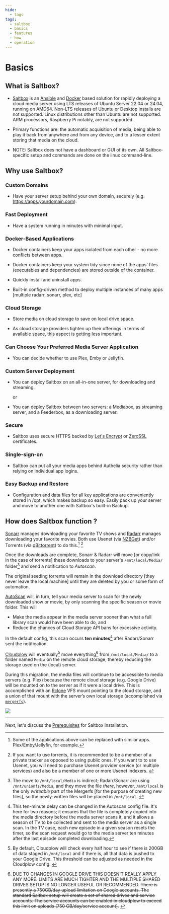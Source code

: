 ```yaml
---
hide:
  - tags
tags:
  - saltbox
  - basics
  - features
  - how
  - operation
---
```


# Basics

## What is Saltbox?

- [Saltbox](https://github.com/saltyorg/Saltbox) is an [Ansible](https://www.ansible.com/how-ansible-works) and [Docker](https://www.docker.com/what-container) based solution for rapidly deploying a cloud media server using LTS releases of Ubuntu Server 22.04 or 24.04, running on AMD64.  Non-LTS releases of Ubuntu or Desktop installs are not supported.  Linux distributions other than Ubuntu are not supported.  ARM processors, Raspberry Pi notably, are not supported.

- Primary functions are: the automatic acquisition of media, being able to  play it back from anywhere and from any device, and to a lesser extent storing that media on the cloud.

- NOTE: Saltbox does not have a dashboard or GUI of its own. All Saltbox-specific setup and commands are done on the linux command-line.

## Why use Saltbox?

### Custom Domains

- Have your server setup behind your own domain, securely (e.g. <https://apps.yourdomain.com>).

### Fast Deployment

- Have a system running in minutes with minimal input.

### Docker-Based Applications

- Docker containers keep your apps isolated from each other - no more conflicts between apps.

- Docker containers keep your system tidy since none of the apps' files (executables and dependencies) are stored outside of the container.

- Quickly install and uninstall apps.

- Built-in config-driven method to deploy multiple instances of many apps [multiple radarr, sonarr, plex, etc]

### Cloud Storage

- Store media on cloud storage to save on local drive space.

- As cloud storage providers tighten up their offerings in terms of available space, this aspect is getting less important.

### Can Choose Your Preferred Media Server Application

- You can decide whether to use Plex, Emby or Jellyfin.

### Custom Server Deployment

- You can deploy Saltbox on an all-in-one server, for downloading and streaming.

  or

- You can deploy Saltbox between two servers: a Mediabox, as streaming server, and a Feederbox, as a downloading server.

### Secure

- Saltbox uses secure HTTPS backed by [Let's Encrypt](https://letsencrypt.org/) or [ZeroSSL](https://zerossl.com/) certificates.

### Single-sign-on

- Saltbox can put all your media apps behind Authelia security rather than relying on individual app logins.

### Easy Backup and Restore

- Configuration and data files for all key applications are conveniently stored in /opt, which makes backup so easy. Easily pack up your server and move to another one with Saltbox's built-in Backup.

## How does Saltbox function ?

[Sonarr](https://sonarr.tv/) manages downloading your favorite TV shows and [Radarr](https://radarr.video/) manages downloading your favorite movies. Both use Usenet (via [NZBGet](https://nzbget.net/)) and/or Torrents (via [qBittorrent](https://github.com/qbittorrent/qBittorrent)) to do this.[^1] [^2]

Once the downloads are complete, Sonarr & Radarr will move [or copy/link in the case of torrents] these downloads to your server's `/mnt/local/Media/` folder[^3] and send a notification to _Autoscan_.

The original seeding torrents will remain in the download directory [they never leave the local machine] until they are deleted by you or some form of automation.

[AutoScan](https://github.com/cloudbox/autoscan/) will, in turn, tell your media server to scan for the newly downloaded show or movie, by only scanning the specific season or movie folder. This will

- Make the media appear in the media server sooner than what a full library scan would have been able to do, and
- Reduce the chances of Cloud Storage API bans for excessive activity.

In the default config, this scan occurs **ten minutes**[^4] after Radarr/Sonarr sent the notification.

[Cloudplow](https://github.com/Saltbox/Saltbox/wiki/Cloudplow) will eventually[^5] move everything[^6] from `/mnt/local/Media/` to a folder named `Media` on the remote cloud storage, thereby reducing the storage used on the (local) server.

During this migration, the media files will continue to be accessible to media servers (e.g. Plex) because the remote cloud storage (e.g. Google Drive) will be mounted on to the server as if it were a local drive. This is accomplished with an [Rclone](https://rclone.org/) VFS mount pointing to the cloud storage, and a union of that mount with the server’s own local storage (accomplished via [`mergerfs`](https://github.com/trapexit/mergerfs)).

![](../../images/basics-flowchart.png)

***

[^1]: Some of the applications above can be replaced with similar apps. Plex/Emby/Jellyfin, for example.</sup>

[^2]: If you want to use torrents, it is recommended to be a member of a private tracker as opposed to using public ones. If you want to to use Usenet, you will need to purchase Usenet provider service (or multiple services) and also be a member of one or more Usenet indexers. </sup>

[^3]: The move to `/mnt/local/Media` is indirect; Radarr/Sonarr are using `/mnt/unionfs/Media`, and they move the file _there_, however,  `/mnt/local` is the only _writeable_ part of the Mergerfs [for the purpose of creating new files], so the newly-written files will be placed in `/mnt/local`. </sup>

[^4]: This ten-minute delay can be changed in the Autoscan config file.  It's here for two reasons; it ensures that the file is completely copied into the media directory before the media server scans it, and it allows a season of TV to be collected and sent to the media server as a single scan. In the TV case, each new episode in a given season resets the timer, so the scan request would go to the media server ten minutes after the last episode completed downloading.</sup>

[^5]: By default, Cloudplow will check every half hour to see if there is 200GB of data staged in `/mnt/local` and if there is, all that data is pushed to your Google Drive.  This threshold can be adjusted as needed in the Cloudplow config. </sup>

[^6]: DUE TO CHANGES IN GOOGLE DRIVE THIS DOESN'T REALLY APPLY ANY MORE.  LIMITS ARE MUCH TIGHTER AND THE MULTIPLE SHARED DRIVES SETUP IS NO LONGER USEFUL OR RECOMMENDED. ~~There is presently a 750GB/day upload limitation on Google accounts.  The standard Saltbox setup will create a set of shared drives and service accounts. The service accounts can be enabled in cloudplow to exceed this limit on uploads [750 GB/day/service account].~~ </sup>

Next, let's discuss the [Prerequisites](../prerequisites/prerequisites.md) for Saltbox installation.
